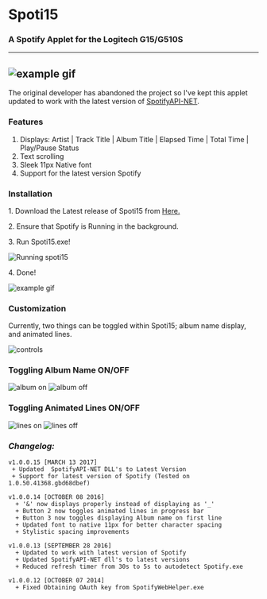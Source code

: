 # Spoti15
### A Spotify Applet for the Logitech G15/G510S

---
![example gif](https://thumbs.gfycat.com/HalfSpanishDutchshepherddog-size_restricted.gif)
---
 The original developer has abandoned the project so I've kept this applet updated to work with the latest version of [SpotifyAPI-NET](https://github.com/JohnnyCrazy/SpotifyAPI-NET).
 
### Features
1. Displays: Artist | Track Title | Album Title |  Elapsed Time | Total Time | Play/Pause Status
1. Text scrolling
2. Sleek 11px Native font
3. Support for the latest version Spotify 

### Installation
1\. Download the Latest release of Spoti15 from [Here.](https://github.com/haidarn2/Spoti15/releases)

2\. Ensure that Spotify is Running in the background.

3\. Run Spoti15.exe!

![Running spoti15](http://i.imgur.com/hbvBbMS.png)

4\. Done!


![example gif](http://gifimgs.com/res/1016/57f883e446259953890092.gif)

### Customization
Currently, two things can be toggled within Spoti15; album name display, and animated lines.

![controls](http://i.imgur.com/0euaQrH.png)

### Toggling Album Name ON/OFF
![album on](http://i.imgur.com/b187cNt.png)
![album off](http://i.imgur.com/s2nsfy4.png)

### Toggling Animated Lines ON/OFF
![lines on](http://i.imgur.com/RcnTdDe.png)
![lines off](http://i.imgur.com/eElJoBx.png)

### *Changelog:*
```
v1.0.0.15 [MARCH 13 2017]
 + Updated  SpotifyAPI-NET DLL's to Latest Version
 + Support for latest version of Spotify (Tested on 1.0.50.41368.gbd68dbef)

v1.0.0.14 [OCTOBER 08 2016]
  + '&' now displays properly instead of displaying as '_'
  + Button 2 now toggles animated lines in progress bar
  + Button 3 now toggles displaying Album name on first line
  + Updated font to native 11px for better character spacing
  + Stylistic spacing improvements

v1.0.0.13 [SEPTEMBER 28 2016]
  + Updated to work with latest version of Spotify
  + Updated SpotifyAPI-NET dll's to latest versions
  + Reduced refresh timer from 30s to 5s to autodetect Spotify.exe
  
v1.0.0.12 [OCTOBER 07 2014]
  + Fixed Obtaining OAuth key from SpotifyWebHelper.exe
```
